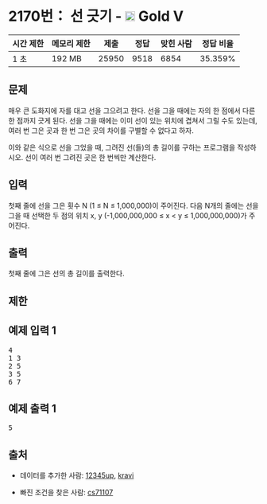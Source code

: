 # 2170번： 선 긋기 - <img src="https://static.solved.ac/tier_small/11.svg" style="height:20px" /> Gold V



| 시간 제한 | 메모리 제한 | 제출 | 정답 | 맞힌 사람 | 정답 비율 |
| --- | --- | --- | --- | --- | --- |
| 1 초 | 192 MB | 25950 | 9518 | 6854 | 35.359% |
## 문제

매우 큰 도화지에 자를 대고 선을 그으려고 한다. 선을 그을 때에는 자의 한 점에서 다른 한 점까지 긋게 된다. 선을 그을 때에는 이미 선이 있는 위치에 겹쳐서 그릴 수도 있는데, 여러 번 그은 곳과 한 번 그은 곳의 차이를 구별할 수 없다고 하자.

이와 같은 식으로 선을 그었을 때, 그려진 선(들)의 총 길이를 구하는 프로그램을 작성하시오. 선이 여러 번 그려진 곳은 한 번씩만 계산한다.

## 입력

첫째 줄에 선을 그은 횟수 N (1 ≤ N ≤ 1,000,000)이 주어진다. 다음 N개의 줄에는 선을 그을 때 선택한 두 점의 위치 x, y (-1,000,000,000 ≤ x < y ≤ 1,000,000,000)가 주어진다.

## 출력

첫째 줄에 그은 선의 총 길이를 출력한다.

## 제한

## 예제 입력 1

<pre>4
1 3
2 5
3 5
6 7
</pre>
## 예제 출력 1

<pre>5</pre>
## 출처

- 데이터를 추가한 사람: [12345up](/user/12345up), [kravi](/user/kravi)

- 빠진 조건을 찾은 사람: [cs71107](/user/cs71107)